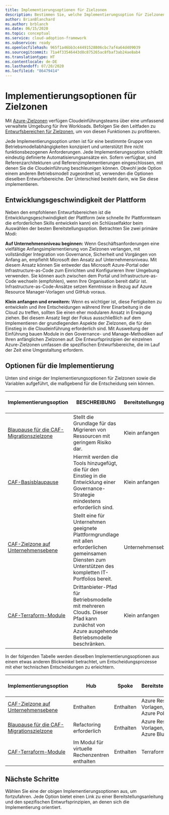 ```yaml
---
title: Implementierungsoptionen für Zielzonen
description: Bestimmen Sie, welche Implementierungsoption für Zielzonen Ihren Anforderungen am besten gerecht wird.
author: BrianBlanchard
ms.author: brblanch
ms.date: 06/15/2020
ms.topic: conceptual
ms.service: cloud-adoption-framework
ms.subservice: ready
ms.openlocfilehash: 965f1a46bb3c44491528806cbc7af4a64d409039
ms.sourcegitcommit: 71a4f33546443d8c875265ac8fbaf3ab24ae8ab4
ms.translationtype: HT
ms.contentlocale: de-DE
ms.lasthandoff: 07/20/2020
ms.locfileid: "86479414"
---
```

# <a name="landing-zone-implementation-options"></a>Implementierungsoptionen für Zielzonen

Mit [Azure-Zielzonen](./index.md) verfügen Cloudeinführungsteams über eine umfassend verwaltete Umgebung für ihre Workloads. Befolgen Sie den Leitfaden zu [Entwurfsbereichen für Zielzonen](./design-areas.md), um von diesen Funktionen zu profitieren.

Jede Implementierungsoption unten ist für eine bestimmte Gruppe von Betriebsmodellabhängigkeiten konzipiert und unterstützt Ihre nicht funktionsbezogenen Anforderungen. Jede Implementierungsoption schließt eindeutig definierte Automatisierungsansätze ein. Sofern verfügbar, sind Referenzarchitekturen und Referenzimplementierungen eingeschlossen, mit denen Sie die Cloudeinführung beschleunigen können. Obwohl jede Option einem anderen Betriebsmodell zugeordnet ist, verwenden die Optionen dieselben Entwurfsbereiche. Der Unterschied besteht darin, wie Sie diese implementieren.

## <a name="platform-development-velocity"></a>Entwicklungsgeschwindigkeit der Plattform

Neben den empfohlenen Entwurfsbereichen ist die Entwicklungsgeschwindigkeit der Plattform (wie schnelle Ihr Plattformteam die erforderlichen Skills entwickeln kann) ein Schlüsselfaktor beim Auswählen der besten Bereitstellungsoption. Betrachten Sie zwei primäre Modi:

**Auf Unternehmensniveau beginnen:** Wenn Geschäftsanforderungen eine vielfältige Anfangsimplementierung von Zielzonen verlangen, mit vollständiger Integration von Governance, Sicherheit und Vorgängen von Anfang an, empfiehlt Microsoft den Ansatz auf Unternehmensniveau. Mit diesem Ansatz können Sie entweder das Microsoft Azure-Portal oder Infrastructure-as-Code zum Einrichten und Konfigurieren Ihrer Umgebung verwenden. Sie können auch zwischen dem Portal und Infrastructure-as-Code wechseln (empfohlen), wenn Ihre Organisation bereit dafür ist. Infrastructure-as-Code-Ansätze setzen Kenntnisse in Bezug auf Azure Resource Manager-Vorlagen und GitHub voraus.

**Klein anfangen und erweitern:** Wenn es wichtiger ist, diese Fertigkeiten zu entwickeln und ihre Entscheidungen während Ihrer Einarbeitung in die Cloud zu treffen, sollten Sie einen eher modularen Ansatz in Erwägung ziehen. Bei diesem Ansatz liegt der Fokus ausschließlich auf dem Implementieren der grundlegenden Aspekte der Zielzonen, die für den Einstieg in die Cloudeinführung erforderlich sind. Mit Ausweitung der Einführung bauen Module in den Governance- und Manage-Methodiken auf Ihren anfänglichen Zielzonen auf. Die Entwurfsprinzipien der einzelnen Azure-Zielzonen umfassen die spezifischen Entwurfsbereiche, die im Lauf der Zeit eine Umgestaltung erfordern.

## <a name="implementation-options"></a>Optionen für die Implementierung

Unten sind einige der Implementierungsoptionen für Zielzonen sowie die Variablen aufgeführt, die maßgebend für die Entscheidung sein können.

| Implementierungsoption | BESCHREIBUNG | Bereitstellungsgeschwindigkeit | Tiefere Entwurfsprinzipien | Anweisungen zur Bereitstellung |
|---|---|---|---|---|
| [Blaupause für die CAF-Migrationszielzone](./migrate-landing-zone.md) | Stellt die Grundlage für das Migrieren von Ressourcen mit geringem Risiko dar. | Klein anfangen | [Entwurfsprinzipien](./migrate-landing-zone.md#design-principles) | [Bereitstellen](./migrate-landing-zone.md) |
| [CAF-Basisblaupause](./foundation-blueprint.md) | Hiermit werden die Tools hinzugefügt, die für den Einstieg in die Entwicklung einer Governance-Strategie mindestens erforderlich sind. | Klein anfangen | [Entwurfsprinzipien](./foundation-blueprint.md#design-principles) | [Bereitstellen](./foundation-blueprint.md) |
| [CAF-Zielzone auf Unternehmensebene](../enterprise-scale/index.md) | Stellt eine für Unternehmen geeignete Plattformgrundlage mit allen erforderlichen gemeinsamen Diensten zum Unterstützen des kompletten IT-Portfolios bereit. | Unternehmensebene | [Entwurfsprinzipien](../enterprise-scale/design-principles.md) | [Bereitstellen](https://github.com/Azure/Enterprise-Scale/blob/main/docs/reference/contoso/Readme.md) |
| [CAF-Terraform-Module](./terraform-landing-zone.md) | Drittanbieter-Pfad für Betriebsmodelle mit mehreren Clouds. Dieser Pfad kann zunächst von Azure ausgehende Betriebsmodelle beschränken. | Klein anfangen | [Entwurfsprinzipien](./terraform-landing-zone.md#design-decisions) | [Bereitstellen](./terraform-landing-zone.md#customize-and-deploy-your-first-landing-zone) |

In der folgenden Tabelle werden dieselben Implementierungsoptionen aus einem etwas anderen Blickwinkel betrachtet, um Entscheidungsprozesse mit eher technischen Entscheidungen zu erleichtern.

| Implementierungsoption | Hub | Spoke | Bereitstellungstechnologie | Anweisungen zur Bereitstellung |
|---|---|---|---|---|
| [CAF-Zielzone auf Unternehmensebene](../enterprise-scale/index.md) | Enthalten  | Enthalten | Azure Resource Manager-Vorlagen, Azure-Portal, Azure Policy und GitHub | [Bereitstellen](../enterprise-scale/implementation-guidelines.md) |
| [Blaupause für die CAF-Migrationszielzone](./migrate-landing-zone.md) | Refactoring erforderlich | Enthalten | Azure Resource Manager-Vorlagen, Azure-Portal und Azure Blueprints | [Bereitstellen](./migrate-landing-zone.md) |
| [CAF-Terraform-Module](./terraform-landing-zone.md)  | Im Modul für virtuelle Rechenzentren enthalten | Enthalten | Terraform | [Bereitstellen](./terraform-landing-zone.md#customize-and-deploy-your-first-landing-zone) |

## <a name="next-steps"></a>Nächste Schritte

Wählen Sie eine der obigen Implementierungsoptionen aus, um fortzufahren. Jede Option bietet einen Link zu einer Bereitstellungsanleitung und den spezifischen Entwurfsprinzipien, an denen sich die Implementierung orientiert.
